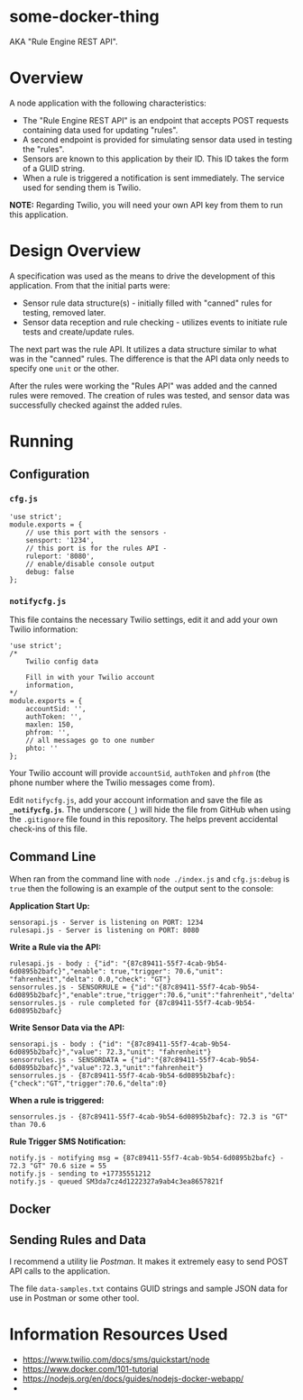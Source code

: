 # some-docker-thing

AKA "Rule Engine REST API".

# Overview

A node application with the following characteristics:

* The "Rule Engine REST API" is an endpoint that accepts POST requests containing data used for updating "rules". 
* A second endpoint is provided for simulating sensor data used in testing the "rules".
* Sensors are known to this application by their ID. This ID takes the form of a GUID string.
* When a rule is triggered a notification is sent immediately. The service used for sending them is Twilio. 

**NOTE:** Regarding Twilio, you will need your own API key from them to run this application. 

# Design Overview

A specification was used as the means to drive the development of this application. From that the initial parts were:

* Sensor rule data structure(s) - initially filled with "canned" rules for testing, removed later.
* Sensor data reception and rule checking - utilizes events to initiate rule tests and create/update rules.

The next part was the rule API. It utilizes a data structure similar to what was in the "canned" rules. The difference is that the API data only needs to specify one `unit` or the other. 

After the rules were working the "Rules API" was added and the canned rules were removed. The creation of rules was tested, and sensor data was successfully checked against the added rules.



# Running

## Configuration

### `cfg.js`

```
'use strict';
module.exports = {
    // use this port with the sensors -
    sensport: '1234',
    // this port is for the rules API -
    ruleport: '8080',
    // enable/disable console output
    debug: false
};
```
### `notifycfg.js`

This file contains the necessary Twilio settings, edit it and add your own Twilio information: 

```
'use strict';
/*
    Twilio config data

    Fill in with your Twilio account 
    information,
*/
module.exports = {
    accountSid: '',
    authToken: '',
    maxlen: 150,
    phfrom: '',
    // all messages go to one number
    phto: ''
};
```

Your Twilio account will provide `accountSid`, `authToken` and `phfrom` (the phone number where the Twilio messages come from).

Edit `notifycfg.js`, add your account information and save the file as **`_notifycfg.js`**. The underscore (`_`) will hide the file from GitHub when using the `.gitignore` file found in this repository. The helps prevent accidental check-ins of this file.

## Command Line

When ran from the command line with `node ./index.js` and `cfg.js:debug` is `true` then the following is an example of the output sent to the console:

**Application Start Up:**
```
sensorapi.js - Server is listening on PORT: 1234
rulesapi.js - Server is listening on PORT: 8080
```

**Write a Rule via the API:**
```
rulesapi.js - body : {"id": "{87c89411-55f7-4cab-9b54-6d0895b2bafc}","enable": true,"trigger": 70.6,"unit": "fahrenheit","delta": 0.0,"check": "GT"}
sensorrules.js - SENSORRULE = {"id":"{87c89411-55f7-4cab-9b54-6d0895b2bafc}","enable":true,"trigger":70.6,"unit":"fahrenheit","delta":0,"check":"GT"}
sensorrules.js - rule completed for {87c89411-55f7-4cab-9b54-6d0895b2bafc}
```

**Write Sensor Data via the API:**
```
sensorapi.js - body : {"id": "{87c89411-55f7-4cab-9b54-6d0895b2bafc}","value": 72.3,"unit": "fahrenheit"}
sensorrules.js - SENSORDATA = {"id":"{87c89411-55f7-4cab-9b54-6d0895b2bafc}","value":72.3,"unit":"fahrenheit"}
sensorrules.js - {87c89411-55f7-4cab-9b54-6d0895b2bafc}: {"check":"GT","trigger":70.6,"delta":0}
```
**When a rule is triggered:**
```
sensorrules.js - {87c89411-55f7-4cab-9b54-6d0895b2bafc}: 72.3 is "GT" than 70.6
```

**Rule Trigger SMS Notification:**
```
notify.js - notifying msg = {87c89411-55f7-4cab-9b54-6d0895b2bafc} - 72.3 "GT" 70.6 size = 55
notify.js - sending to +17735551212
notify.js - queued SM3da7cz4d1222327a9ab4c3ea8657821f
```

## Docker


## Sending Rules and Data

I recommend a utility lie *Postman*. It makes it extremely easy to send POST API calls to the application. 

The file `data-samples.txt` contains GUID strings and sample JSON data for use in Postman or some other tool.

# Information Resources Used


* <https://www.twilio.com/docs/sms/quickstart/node>
* <https://www.docker.com/101-tutorial>
* <https://nodejs.org/en/docs/guides/nodejs-docker-webapp/>
* 
